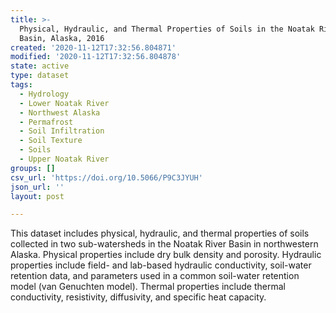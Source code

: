 ```yaml
---
title: >-
  Physical, Hydraulic, and Thermal Properties of Soils in the Noatak River
  Basin, Alaska, 2016
created: '2020-11-12T17:32:56.804871'
modified: '2020-11-12T17:32:56.804878'
state: active
type: dataset
tags:
  - Hydrology
  - Lower Noatak River
  - Northwest Alaska
  - Permafrost
  - Soil Infiltration
  - Soil Texture
  - Soils
  - Upper Noatak River
groups: []
csv_url: 'https://doi.org/10.5066/P9C3JYUH'
json_url: ''
layout: post

---
```

This dataset includes physical, hydraulic, and thermal properties of soils collected in two sub-watersheds in the Noatak River Basin in northwestern Alaska. Physical properties include dry bulk density and porosity. Hydraulic properties include field- and lab-based hydraulic conductivity, soil-water retention data, and parameters used in a common soil-water retention model (van Genuchten model). Thermal properties include thermal conductivity, resistivity, diffusivity, and specific heat capacity.
